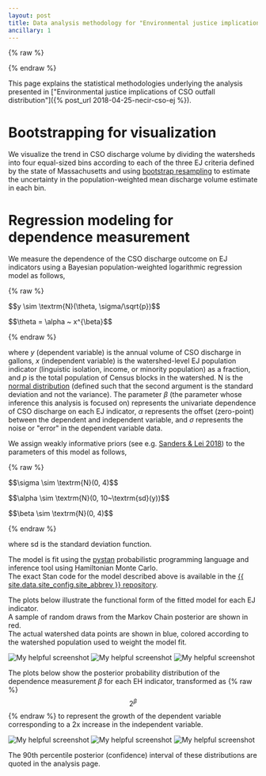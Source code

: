 ```yaml
---
layout: post
title: Data analysis methodology for "Environmental justice implications of CSO outfall distribution"
ancillary: 1
---
```


{% raw %}
<script type="text/javascript" async
src="https://cdnjs.cloudflare.com/ajax/libs/mathjax/2.7.5/MathJax.js?config=TeX-MML-AM_CHTML">
</script>
{% endraw %}

This page explains the statistical methodologies underlying the analysis presented in ["Environmental justice implications of CSO outfall distribution"]({% post_url 2018-04-25-necir-cso-ej %}).

# Bootstrapping for visualization

We visualize the trend in CSO discharge volume by dividing the watersheds into four equal-sized bins according to each of the three EJ criteria defined by the state of Massachusetts and using [bootstrap resampling](https://en.wikipedia.org/wiki/Bootstrap_(statistics)) to estimate the uncertainty in the population-weighted mean discharge volume estimate in each bin.

# Regression modeling for dependence measurement

We measure the dependence of the CSO discharge outcome on EJ indicators using a Bayesian population-weighted logarithmic regression model as follows,

{% raw %}
<p>$$y \sim \textrm{N}(\theta, \sigma/\sqrt{p})$$</p>
<p>$$\theta = \alpha ~ x^{\beta}$$</p>
{% endraw %}

where *y* (dependent variable) is the annual volume of CSO discharge in gallons, *x* (independent variable) is the watershed-level EJ population indicator (linguistic isolation, income, or minority population) as a fraction, and *p* is the total population of Census blocks in the watershed. N is the [normal distribution](https://en.wikipedia.org/wiki/Normal_distribution) (defined such that the second argument is the standard deviation and not the variance). The parameter *&beta;* (the parameter whose inference this analysis is focused on) represents the univariate dependence of CSO discharge on each EJ indicator, *&alpha;* represents the offset (zero-point) between the dependent and independent variable, and *&sigma;* represents the noise or "error" in the dependent variable data.

We assign weakly informative priors (see e.g. [Sanders & Lei 2018](https://www.tandfonline.com/doi/full/10.1080/2330443X.2018.1448733)) to the parameters of this model as follows,

{% raw %}
<p>$$\sigma \sim \textrm{N}(0, 4)$$</p>
<p>$$\alpha \sim \textrm{N}(0, 10~\textrm{sd}(y))$$</p>
<p>$$\beta \sim \textrm{N}(0, 4)$$</p>
{% endraw %}

where sd is the standard deviation function.

The model is fit using the [pystan](https://mc-stan.org/) probabilistic programming language and inference tool using Hamiltonian Monte Carlo.  
The exact Stan code for the model described above is available in the [{{ site.data.site_config.site_abbrev }} repository](https://github.com/nesanders/MAenvironmentaldata/blob/main/analysis/NECIR_CSO_map.py).

The plots below illustrate the functional form of the fitted model for each EJ indicator.  
A sample of random draws from the Markov Chain posterior are shown in red.  
The actual watershed data points are shown in blue, colored according to the watershed population used to weight the model fit.

![My helpful screenshot](/assets/figures/NECIR_CSO_Watershed_stanfit_LINGISOPCT.png)
![My helpful screenshot](/assets/figures/NECIR_CSO_Watershed_stanfit_LOWINCPCT.png)
![My helpful screenshot](/assets/figures/NECIR_CSO_Watershed_stanfit_MINORPCT.png)

The plots below show the posterior probability distribution of the dependence measurement *&beta;* for each EH indicator, transformed as {% raw %}$$2^\beta$${% endraw %} to represent the growth of the dependent variable corresponding to a 2x increase in the independent variable.

![My helpful screenshot](/assets/figures/NECIR_CSO_Watershed_stanfit_beta_LINGISOPCT.png)
![My helpful screenshot](/assets/figures/NECIR_CSO_Watershed_stanfit_beta_LOWINCPCT.png)
![My helpful screenshot](/assets/figures/NECIR_CSO_Watershed_stanfit_beta_MINORPCT.png)

The 90th percentile posterior (confidence) interval of these distributions are quoted in the analysis page.
